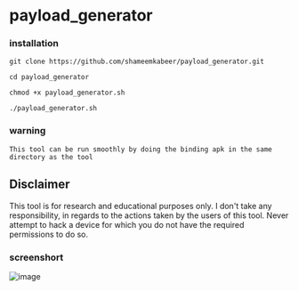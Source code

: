 # payload_generator

### installation

```
git clone https://github.com/shameemkabeer/payload_generator.git

cd payload_generator

chmod +x payload_generator.sh

./payload_generator.sh
``` 
### warning
```
This tool can be run smoothly by doing the binding apk in the same directory as the tool
```
##                                                      Disclaimer

This tool is for research and educational purposes only. I don't take any responsibility, in regards to the actions taken by the users of this tool. Never attempt to hack a device for which you do not have the required permissions to do so.

### screenshort

![image](https://user-images.githubusercontent.com/89806110/136075023-3d99f9a3-4f2b-458e-8030-52a548992c62.png)


